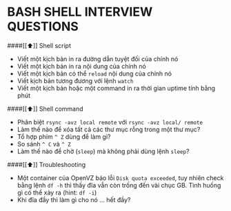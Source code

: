BASH SHELL INTERVIEW QUESTIONS
=============================

####[[⬆]] Shell script

- Viết một kịch bản in ra đường dẫn tuyệt đối của chính nó
- Viết một kịch bản in ra nội dung của chính nó
- Viết một kịch bản có thể `reload` nội dung của chính nó
- Viết kịch bản tương đương với lệnh `watch`
- Viết một kịch bản hoặc một command in ra thời gian uptime tính bằng phút

####[[⬆]] Shell command

- Phân biệt `rsync -avz local remote` với `rsync -avz local/ remote`
- Làm thế nào để xóa tất cả các thư mục rỗng trong một thư mục?
- Tổ hợp phím `^ Z` dùng để làm gì?
- So sánh `^ C` và `^ Z`
- Làm thế nào để chờ (`sleep`) mà không phải dùng lệnh `sleep`?

####[[⬆]] Troubleshooting

- Một container của OpenVZ báo lỗi `Disk quota exceeded`, tuy nhiên check
bằng lệnh `df -h` thì thấy đĩa vẫn còn trống đến vài chục GB. Tình huống
gì có thể xảy ra (hint: `df -i`)
- Khi đĩa đầy thì làm gì cho nó ... hết đầy?
